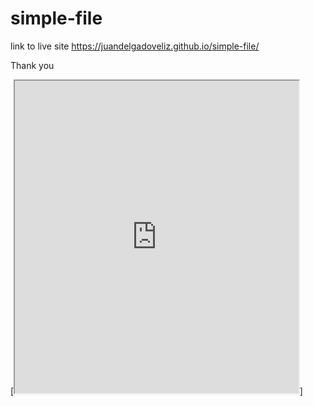 # simple-file

link to live site https://juandelgadoveliz.github.io/simple-file/

Thank you

[<iframe src="https://public.tableau.com/views/GradevsMHI/Sheet1?:showVizHome=no&:embed=true" width="90%" height="500"></iframe>]

